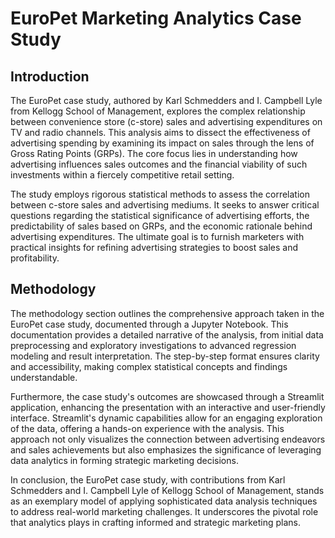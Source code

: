 # EuroPet Marketing Analytics Case Study

## Introduction

The EuroPet case study, authored by Karl Schmedders and I. Campbell Lyle from Kellogg School of Management, explores the complex relationship between convenience store (c-store) sales and advertising expenditures on TV and radio channels. This analysis aims to dissect the effectiveness of advertising spending by examining its impact on sales through the lens of Gross Rating Points (GRPs). The core focus lies in understanding how advertising influences sales outcomes and the financial viability of such investments within a fiercely competitive retail setting.

The study employs rigorous statistical methods to assess the correlation between c-store sales and advertising mediums. It seeks to answer critical questions regarding the statistical significance of advertising efforts, the predictability of sales based on GRPs, and the economic rationale behind advertising expenditures. The ultimate goal is to furnish marketers with practical insights for refining advertising strategies to boost sales and profitability.

## Methodology

The methodology section outlines the comprehensive approach taken in the EuroPet case study, documented through a Jupyter Notebook. This documentation provides a detailed narrative of the analysis, from initial data preprocessing and exploratory investigations to advanced regression modeling and result interpretation. The step-by-step format ensures clarity and accessibility, making complex statistical concepts and findings understandable.

Furthermore, the case study's outcomes are showcased through a Streamlit application, enhancing the presentation with an interactive and user-friendly interface. Streamlit's dynamic capabilities allow for an engaging exploration of the data, offering a hands-on experience with the analysis. This approach not only visualizes the connection between advertising endeavors and sales achievements but also emphasizes the significance of leveraging data analytics in forming strategic marketing decisions.

In conclusion, the EuroPet case study, with contributions from Karl Schmedders and I. Campbell Lyle of Kellogg School of Management, stands as an exemplary model of applying sophisticated data analysis techniques to address real-world marketing challenges. It underscores the pivotal role that analytics plays in crafting informed and strategic marketing plans.